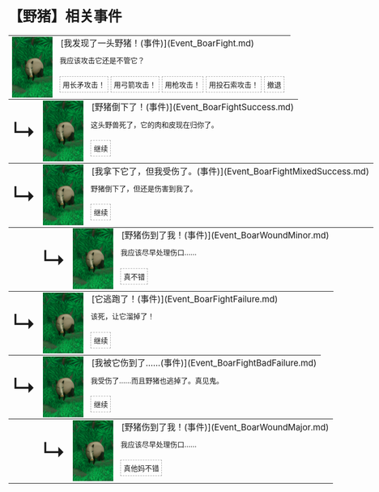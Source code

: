 # 【野猪】相关事件  
<div class="" style="width:800px;margin-bottom:-15px;"><table><tr style="height:10px"><td rowspan=3 style="width:80px"><div class="gamecard" style="width:80px; height:120px;"><a href="Event_BoarFight.md" style="color:black"><img decoding="async" src="../wiki/Sprite/BoarEvent.png" class="cardimage" style="max-width:80px;max-height:120px;"></a></div></td><td style="font-size: 1.2em">[我发现了一头野猪！(事件)](Event_BoarFight.md)</td></tr><tr><td>我应该攻击它还是不管它？</td></tr><tr><td><div style="display:inline-block"><div style="margin-right:5px;padding:5px;border:1px dashed darkgray;display: inline-block">用长矛攻击！</div><div style="margin-right:5px;padding:5px;border:1px dashed darkgray;display: inline-block">用弓箭攻击！</div><div style="margin-right:5px;padding:5px;border:1px dashed darkgray;display: inline-block">用枪攻击！</div><div style="margin-right:5px;padding:5px;border:1px dashed darkgray;display: inline-block">用投石索攻击！</div><div style="margin-right:5px;padding:5px;border:1px dashed darkgray;display: inline-block">撤退</div></div></td></tr></table></div><div class="" style="width:800px;margin-bottom:-15px;"><table><tr style="height:10px"><td rowspan=3 style="width:45px"><font size=50>↳</font></td><td rowspan=3 style="width:80px"><div class="gamecard" style="width:80px; height:120px;"><a href="Event_BoarFightSuccess.md" style="color:black"><img decoding="async" src="../wiki/Sprite/BoarEvent.png" class="cardimage" style="max-width:80px;max-height:120px;"></a></div></td><td style="font-size: 1.2em">[野猪倒下了！(事件)](Event_BoarFightSuccess.md)</td></tr><tr><td>这头野兽死了，它的肉和皮现在归你了。</td></tr><tr><td><div style="display:inline-block"><div style="margin-right:5px;padding:5px;border:1px dashed darkgray;display: inline-block">继续</div></div></td></tr></table></div><div class="" style="width:800px;margin-bottom:-15px;"><table><tr style="height:10px"><td rowspan=3 style="width:45px"><font size=50>↳</font></td><td rowspan=3 style="width:80px"><div class="gamecard" style="width:80px; height:120px;"><a href="Event_BoarFightMixedSuccess.md" style="color:black"><img decoding="async" src="../wiki/Sprite/BoarEvent.png" class="cardimage" style="max-width:80px;max-height:120px;"></a></div></td><td style="font-size: 1.2em">[我拿下它了，但我受伤了。(事件)](Event_BoarFightMixedSuccess.md)</td></tr><tr><td>野猪倒下了，但还是伤害到我了。</td></tr><tr><td><div style="display:inline-block"><div style="margin-right:5px;padding:5px;border:1px dashed darkgray;display: inline-block">继续</div></div></td></tr></table></div><div class="" style="width:800px;margin-bottom:-15px;"><table><tr style="height:10px"><td rowspan=3 style="width:45px"></td><td rowspan=3 style="width:45px"><font size=50>↳</font></td><td rowspan=3 style="width:80px"><div class="gamecard" style="width:80px; height:120px;"><a href="Event_BoarWoundMinor.md" style="color:black"><img decoding="async" src="../wiki/Sprite/BoarEvent.png" class="cardimage" style="max-width:80px;max-height:120px;"></a></div></td><td style="font-size: 1.2em">[野猪伤到了我！(事件)](Event_BoarWoundMinor.md)</td></tr><tr><td>我应该尽早处理伤口……</td></tr><tr><td><div style="display:inline-block"><div style="margin-right:5px;padding:5px;border:1px dashed darkgray;display: inline-block">真不错</div></div></td></tr></table></div><div class="" style="width:800px;margin-bottom:-15px;"><table><tr style="height:10px"><td rowspan=3 style="width:45px"><font size=50>↳</font></td><td rowspan=3 style="width:80px"><div class="gamecard" style="width:80px; height:120px;"><a href="Event_BoarFightFailure.md" style="color:black"><img decoding="async" src="../wiki/Sprite/BoarEvent.png" class="cardimage" style="max-width:80px;max-height:120px;"></a></div></td><td style="font-size: 1.2em">[它逃跑了！(事件)](Event_BoarFightFailure.md)</td></tr><tr><td>该死，让它溜掉了！</td></tr><tr><td><div style="display:inline-block"><div style="margin-right:5px;padding:5px;border:1px dashed darkgray;display: inline-block">继续</div></div></td></tr></table></div><div class="" style="width:800px;margin-bottom:-15px;"><table><tr style="height:10px"><td rowspan=3 style="width:45px"><font size=50>↳</font></td><td rowspan=3 style="width:80px"><div class="gamecard" style="width:80px; height:120px;"><a href="Event_BoarFightBadFailure.md" style="color:black"><img decoding="async" src="../wiki/Sprite/BoarEvent.png" class="cardimage" style="max-width:80px;max-height:120px;"></a></div></td><td style="font-size: 1.2em">[我被它伤到了……(事件)](Event_BoarFightBadFailure.md)</td></tr><tr><td>我受伤了……而且野猪也逃掉了。真见鬼。</td></tr><tr><td><div style="display:inline-block"><div style="margin-right:5px;padding:5px;border:1px dashed darkgray;display: inline-block">继续</div></div></td></tr></table></div><div class="" style="width:800px;margin-bottom:-15px;"><table><tr style="height:10px"><td rowspan=3 style="width:45px"></td><td rowspan=3 style="width:45px"><font size=50>↳</font></td><td rowspan=3 style="width:80px"><div class="gamecard" style="width:80px; height:120px;"><a href="Event_BoarWoundMajor.md" style="color:black"><img decoding="async" src="../wiki/Sprite/BoarEvent.png" class="cardimage" style="max-width:80px;max-height:120px;"></a></div></td><td style="font-size: 1.2em">[野猪伤到了我！(事件)](Event_BoarWoundMajor.md)</td></tr><tr><td>我应该尽早处理伤口……</td></tr><tr><td><div style="display:inline-block"><div style="margin-right:5px;padding:5px;border:1px dashed darkgray;display: inline-block">真他妈不错</div></div></td></tr></table></div><hr>  


<script>document.title="野猪 - 卡牌生存百科 Card Survival Wiki";</script>